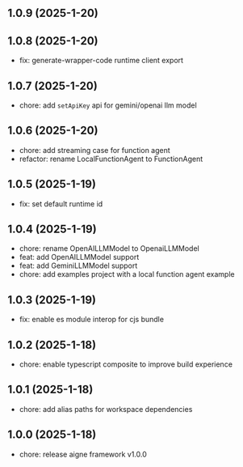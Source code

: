 ## 1.0.9 (2025-1-20)

## 1.0.8 (2025-1-20)

- fix: generate-wrapper-code runtime client export

## 1.0.7 (2025-1-20)

- chore: add `setApiKey` api for gemini/openai llm model

## 1.0.6 (2025-1-20)

- chore: add streaming case for function agent
- refactor: rename LocalFunctionAgent to FunctionAgent

## 1.0.5 (2025-1-19)

- fix: set default runtime id

## 1.0.4 (2025-1-19)

- chore: rename OpenAILLMModel to OpenaiLLMModel
- feat: add OpenAILLMModel support
- feat: add GeminiLLMModel support
- chore: add examples project with a local function agent example

## 1.0.3 (2025-1-19)

- fix: enable es module interop for cjs bundle

## 1.0.2 (2025-1-18)

- chore: enable typescript composite to improve build experience

## 1.0.1 (2025-1-18)

- chore: add alias paths for workspace dependencies

## 1.0.0 (2025-1-18)

- chore: release aigne framework v1.0.0
